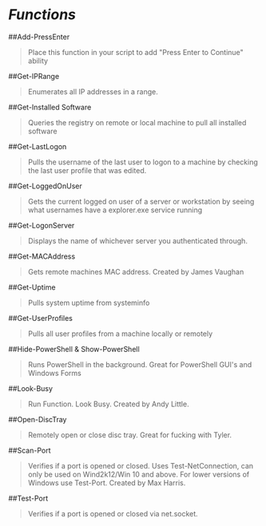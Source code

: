 # *Functions*

##Add-PressEnter
  >Place this function in your script to add "Press Enter to Continue" ability

##Get-IPRange
  >Enumerates all IP addresses in a range. 

##Get-Installed Software
  >Queries the registry on remote or local machine to pull all installed software
  
##Get-LastLogon
  >Pulls the username of the last user to logon to a machine by checking the last user profile that was edited.

##Get-LoggedOnUser
  >Gets the current logged on user of a server or workstation by seeing what usernames have a explorer.exe service running
  
##Get-LogonServer
  >Displays the name of whichever server you authenticated through.
  
##Get-MACAddress
  >Gets remote machines MAC address.  Created by James Vaughan 
  
##Get-Uptime
  >Pulls system uptime from systeminfo

##Get-UserProfiles
  >Pulls all user profiles from a machine locally or remotely
  
##Hide-PowerShell & Show-PowerShell
  >Runs PowerShell in the background.  Great for PowerShell GUI's and Windows Forms
  
##Look-Busy
  >Run Function.  Look Busy.  Created by Andy Little.
  
##Open-DiscTray
  >Remotely open or close disc tray.  Great for fucking with Tyler.
  
##Scan-Port
  >Verifies if a port is opened or closed.  Uses Test-NetConnection, can only be used on Wind2k12/Win 10 and above.
  For lower versions of Windows use Test-Port.  Created by Max Harris.
  
##Test-Port
  >Verifies if a port is opened or closed via net.socket.
